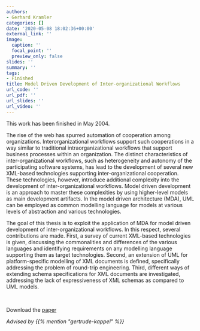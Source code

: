```yaml
---
authors:
- Gerhard Kramler
categories: []
date: '2020-05-08 18:02:36+00:00'
external_link: ''
image:
  caption: ''
  focal_point: ''
  preview_only: false
slides: ''
summary: ''
tags:
- Finished
title: Model Driven Development of Inter-organizational Workflows
url_code: ''
url_pdf: ''
url_slides: ''
url_video: ''
---
```


This work has been finished in May 2004.

The rise of the web has spurred automation of cooperation among organizations. Interorganizational workflows support such cooperations in a way similar to traditional intraorganizational workflows that support business processes within an organization. The distinct characteristics of inter-organizational workflows, such as heterogeneity and autonomy of the participating software systems, has lead to the development of several new XML-based technologies supporting inter-organizational cooperation. These technologies, however, introduce additional complexity into the development of inter-organizational workflows. Model driven development is an approach to master these complexities by using higher-level models as main development artifacts. In the model driven architecture (MDA), UML can be employed as common modelling language for models at various levels of abstraction and various technologies.

The goal of this thesis is to exploit the application of MDA for model driven development of inter-organizational workflows. In this respect, several contributions are made. First, a survey of current XML-based technologies is given, discussing the commonalities and differences of the various languages and identifying requirements on any modelling language supporting them as target technologies. Second, an extension of UML for platform-specific modelling of XML documents is defined, specifically addressing the problem of round-trip engineering. Third, different ways of extending schema specifications for XML documents are investigated, addressing the lack of expressiveness of XML schemas as compared to UML models.

&nbsp;

 Download the [paper](https://www.big.tuwien.ac.at/app/uploads/2016/10/Kramler_G.pdf)

*Advised by {{% mention "gertrude-kappel" %}}*